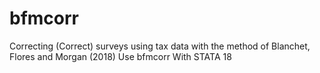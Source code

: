 # bfmcorr
Correcting (Correct) surveys using tax data with the method of Blanchet, Flores and Morgan (2018) Use bfmcorr With STATA 18
